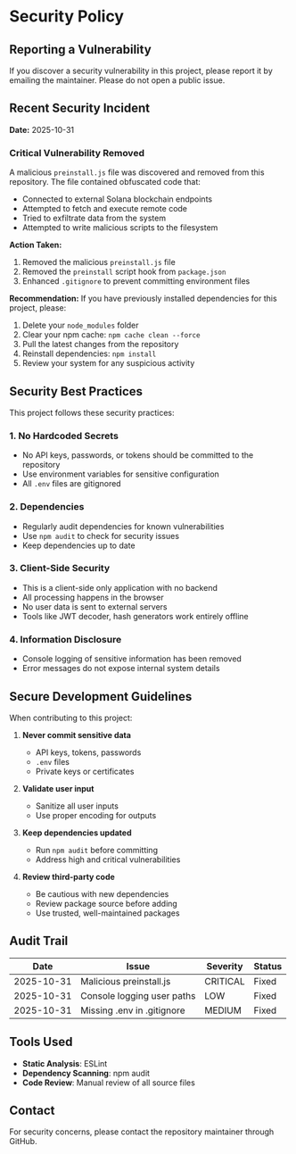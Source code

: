 # Security Policy

## Reporting a Vulnerability

If you discover a security vulnerability in this project, please report it by emailing the maintainer. Please do not open a public issue.

## Recent Security Incident

**Date:** 2025-10-31

### Critical Vulnerability Removed

A malicious `preinstall.js` file was discovered and removed from this repository. The file contained obfuscated code that:

- Connected to external Solana blockchain endpoints
- Attempted to fetch and execute remote code
- Tried to exfiltrate data from the system
- Attempted to write malicious scripts to the filesystem

**Action Taken:**
1. Removed the malicious `preinstall.js` file
2. Removed the `preinstall` script hook from `package.json`
3. Enhanced `.gitignore` to prevent committing environment files

**Recommendation:**
If you have previously installed dependencies for this project, please:
1. Delete your `node_modules` folder
2. Clear your npm cache: `npm cache clean --force`
3. Pull the latest changes from the repository
4. Reinstall dependencies: `npm install`
5. Review your system for any suspicious activity

## Security Best Practices

This project follows these security practices:

### 1. No Hardcoded Secrets
- No API keys, passwords, or tokens should be committed to the repository
- Use environment variables for sensitive configuration
- All `.env` files are gitignored

### 2. Dependencies
- Regularly audit dependencies for known vulnerabilities
- Use `npm audit` to check for security issues
- Keep dependencies up to date

### 3. Client-Side Security
- This is a client-side only application with no backend
- All processing happens in the browser
- No user data is sent to external servers
- Tools like JWT decoder, hash generators work entirely offline

### 4. Information Disclosure
- Console logging of sensitive information has been removed
- Error messages do not expose internal system details

## Secure Development Guidelines

When contributing to this project:

1. **Never commit sensitive data**
   - API keys, tokens, passwords
   - `.env` files
   - Private keys or certificates

2. **Validate user input**
   - Sanitize all user inputs
   - Use proper encoding for outputs

3. **Keep dependencies updated**
   - Run `npm audit` before committing
   - Address high and critical vulnerabilities

4. **Review third-party code**
   - Be cautious with new dependencies
   - Review package source before adding
   - Use trusted, well-maintained packages

## Audit Trail

| Date       | Issue                           | Severity | Status  |
|------------|---------------------------------|----------|---------|
| 2025-10-31 | Malicious preinstall.js         | CRITICAL | Fixed   |
| 2025-10-31 | Console logging user paths      | LOW      | Fixed   |
| 2025-10-31 | Missing .env in .gitignore      | MEDIUM   | Fixed   |

## Tools Used

- **Static Analysis**: ESLint
- **Dependency Scanning**: npm audit
- **Code Review**: Manual review of all source files

## Contact

For security concerns, please contact the repository maintainer through GitHub.
